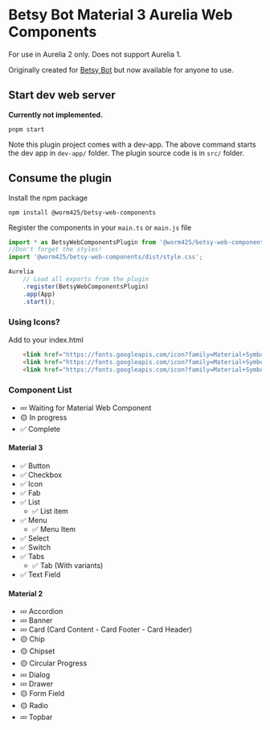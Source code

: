 # Betsy Bot Material 3 Aurelia Web Components
For use in Aurelia 2 only. Does not support Aurelia 1.

Originally created for [Betsy Bot](https://betsybot.xyz/) but now available for anyone to use.

## Start dev web server
**Currently not implemented.**

    pnpm start

Note this plugin project comes with a dev-app. The above command starts the dev app in `dev-app/` folder. The plugin source code is in `src/` folder.

## Consume the plugin

Install the npm package

    npm install @worm425/betsy-web-components

Register the components in your `main.ts` or `main.js` file
```js
import * as BetsyWebComponentsPlugin from '@worm425/betsy-web-components';
//Don't forget the styles!
import '@worm425/betsy-web-components/dist/style.css';

Aurelia
    // Load all exports from the plugin
    .register(BetsyWebComponentsPlugin)
    .app(App)
    .start();
```

### Using Icons?
Add to your index.html
```html
    <link href="https://fonts.googleapis.com/icon?family=Material+Symbols+Outlined" rel="stylesheet">
    <link href="https://fonts.googleapis.com/icon?family=Material+Symbols+Rounded" rel="stylesheet">
    <link href="https://fonts.googleapis.com/icon?family=Material+Symbols+Sharp" rel="stylesheet">
```


### Component List

*   💤 Waiting for Material Web Component
*   🟡 In progress
*   ✅ Complete

#### Material 3
* ✅ Button
* ✅ Checkbox
* ✅ Icon
* ✅ Fab
* ✅ List
  * ✅ List item
* ✅ Menu
  * ✅ Menu Item
* ✅ Select
* ✅ Switch
* ✅ Tabs
  * ✅ Tab (With variants)
* ✅ Text Field

#### Material 2
* 💤 Accordion
* 💤 Banner
* 💤 Card (Card Content - Card Footer - Card Header)
* 🟡 Chip
* 🟡 Chipset
* 🟡 Circular Progress
* 💤 Dialog
* 💤 Drawer
* 🟡 Form Field
* 🟡 Radio
* 💤 Topbar
